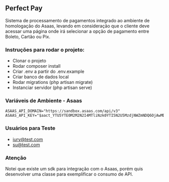 ## Perfect Pay

Sistema de processamento de pagamentos integrado ao ambiente de homologação do Asaas, levando em consideração que o cliente deve acessar uma página onde irá selecionar a opção de pagamento entre Boleto, Cartão ou Pix.

### Instruções para rodar o projeto:

- Clonar o projeto
- Rodar composer install
- Criar .env a partir do .env.example
- Criar banco de dados local
- Rodar migrations (php artisan migrate)
- Instanciar servidor (php artisan serve)

### Variáveis de Ambiente - Asaas

``` 
ASAAS_API_DOMAIN="https://sandbox.asaas.com/api/v3"
ASAAS_API_KEY="$aact_YTU5YTE0M2M2N2I4MTliNzk0YTI5N2U5MzdjNWZmNDQ6OjAwMDAwMDAwMDAwMDAwNTc2Mzc6OiRhYWNoX2U2MDEwMzI2LTZmM2EtNGNmZS1iYjcxLWYxZTM0OGIyYTZhZQ=="
```

### Usuários para Teste

- iury@test.com
- su@test.com

### Atenção

Notei que existe um sdk para integração com o Asaas, porém quis desenvolver uma classe para exemplificar o consumo de API.
